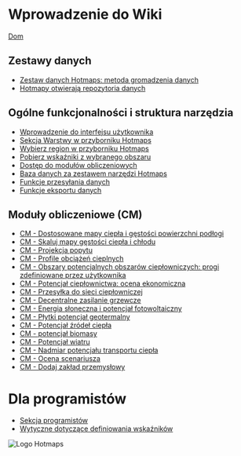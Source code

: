 <h1> Wprowadzenie do Wiki </h1><p> <a href="Home">Dom</a> </p><h2> Zestawy danych </h2><ul><li> <a href="en-Hotmaps-data-set-method-of-data-collection">Zestaw danych Hotmaps: metoda gromadzenia danych</a> </li><li> <a href="en-Hotmaps-open-data-repositories">Hotmapy otwierają repozytoria danych</a> </li></ul><h2> Ogólne funkcjonalności i struktura narzędzia </h2><ul><li> <a href="en-Introduction-to-user-interface">Wprowadzenie do interfejsu użytkownika</a> </li><li> <a href="en-Layers-section-in-the-Hotmaps-toolbox">Sekcja Warstwy w przyborniku Hotmaps</a> </li><li> <a href="en-Select-a-region-in-the-Hotmaps-toolbox">Wybierz region w przyborniku Hotmaps</a> </li><li> <a href="en-Retrieve-indicators-of-a-selected-area">Pobierz wskaźniki z wybranego obszaru</a> </li><li> <a href="en-Access-to-calculation-modules">Dostęp do modułów obliczeniowych</a> </li><li> <a href="en-Database-behind-the-Hotmaps-toolbox">Baza danych za zestawem narzędzi Hotmaps</a> </li><li> <a href="en-Data-upload-functionalities">Funkcje przesyłania danych</a> </li><li> <a href="en-Data-export-functionalities">Funkcje eksportu danych</a> </li></ul><h2> Moduły obliczeniowe (CM) </h2><ul><li> <a href="en-CM-Customized-heat-and-floor-area-density-maps">CM - Dostosowane mapy ciepła i gęstości powierzchni podłogi</a> </li><li> <a href="en-CM-Scale-heat-and-cool-density-maps">CM - Skaluj mapy gęstości ciepła i chłodu</a> </li><li> <a href="en-CM-Demand-projection">CM - Projekcja popytu</a> </li><li> <a href="en-CM-Heat-load-profiles">CM - Profile obciążeń cieplnych</a> </li><li> <a href="en-CM-District-heating-potential-areas-user-defined-thresholds">CM - Obszary potencjalnych obszarów ciepłowniczych: progi zdefiniowane przez użytkownika</a> </li><li> <a href="en-CM-District-heating-potential-economic-assessment">CM - Potencjał ciepłownictwa: ocena ekonomiczna</a> </li><li> <a href="en-CM-District-heating-supply-dispatch">CM - Przesyłka do sieci ciepłowniczej</a> </li><li> <a href="en-CM-Decentral-heating-supply">CM - Decentralne zasilanie grzewcze</a> </li><li> <a href="en-CM-Solar-thermal-and-PV-potential">CM - Energia słoneczna i potencjał fotowoltaiczny</a> </li><li> <a href="en-CM-Shallow-geothermal-potential">CM - Płytki potencjał geotermalny</a> </li><li> <a href="en-CM-Heat-source-potential">CM - Potencjał źródeł ciepła</a> </li><li> <a href="en-CM-Biomass-potential">CM - potencjał biomasy</a> </li><li> <a href="en-CM-Wind-potential">CM - Potencjał wiatru</a> </li><li> <a href="en-CM-Excess-heat-transport-potential">CM - Nadmiar potencjału transportu ciepła</a> </li><li> <a href="en-CM-Scenario-assessment">CM - Ocena scenariusza</a> </li><li> <a href="en-CM-Add-industry-plant">CM - Dodaj zakład przemysłowy</a> </li></ul><h1> Dla programistów </h1><ul><li> <a href="en-Developers">Sekcja programistów</a> </li><li> <a href="en-Guidelines-for-defining-indicators">Wytyczne dotyczące definiowania wskaźników</a> </li></ul><p><img alt="Logo Hotmaps" src="https://www.hotmaps-project.eu/wp-content/uploads/2017/02/logo.svg"/></p>